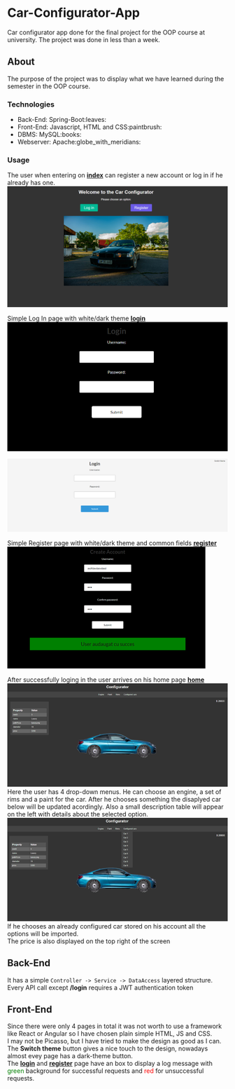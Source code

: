 # Car-Configurator-App

Car configurator app done for the final project for the OOP course at university. The project was done in less than a week.

## About

The purpose of the project was to display what we have learned during the semester in the OOP course.

### Technologies

<ul>
    <li>Back-End: Spring-Boot:leaves:</li>
    <li>Front-End: Javascript, HTML and CSS:paintbrush:</li>
    <li>DBMS: MySQL:books:</li>
    <li>Webserver: Apache:globe_with_meridians:</li>
</ul>

### Usage

The user when entering on [**index**](Front%20end/index.html) can register a new account or log in if he already has one.
![IndexPage](Media/Index.png)

Simple Log In page with white/dark theme [**login**](Front%20end/login.html)
![LoginPage](Media/DarkLogin.png)

![LoginPage](Media/LightLogin.png)

Simple Register page with white/dark theme and common fields [**register**](Front%20end/register.html)
![RegisterPage](Media/RegisterDark.png)

After successfully loging in the user arrives on his home page [**home**](Front%20end/configureCar.html)
![CarPage](Media/BlueCar.png)
<br>
Here the user has 4 drop-down menus. He can choose an engine, a set of rims and a paint for the car. After he chooses something the disaplyed car below will be updated acordingly. Also a small description table will appear on the left with details about the selected option.
![CarPage](Media/ListConfigured.png)
<br>
If he chooses an already configured car stored on his account all the options will be imported.
<br>
The price is also displayed on the top right of the screen

## Back-End

It has a simple `Controller -> Service -> DataAccess` layered structure.
<br>
Every API call except **/login** requires a JWT authentication token

## Front-End

Since there were only 4 pages in total it was not worth to use a framework like React or Angular so I have chosen plain simple HTML, JS and CSS.
<br>
I may not be Picasso, but I have tried to make the design as good as I can. The **Switch theme** button gives a nice touch to the design, nowadays almost evey page has a dark-theme button.
<br>
The [**login**](Front%20end/login.html) and [**register**](Front%20end/register.html) page have an box to display a log message with <span style="color:green">green</span> background for successful requests and <span style="color:red">red</span> for unsuccessful requests.
